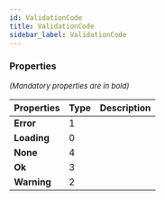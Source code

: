 ```yaml
---
id: ValidationCode
title: ValidationCode
sidebar_label: ValidationCode
---
```




### Properties

<font size="2"><i>(Mandatory properties are in bold)</i></font>

| Properties | Type | Description |
| --------- | ---- | ----------- |
| **Error** | 1 |  |
| **Loading** | 0 |  |
| **None** | 4 |  |
| **Ok** | 3 |  |
| **Warning** | 2 |  |
